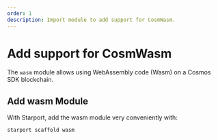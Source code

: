 ```yaml
---
order: 1
description: Import module to add support for CosmWasm.
---
```


# Add support for CosmWasm

The `wasm` module allows using WebAssembly code (Wasm) on a Cosmos SDK blockchain.

## Add wasm Module

With Starport, add the wasm module very conveniently with:

```bash
starport scaffold wasm
```

